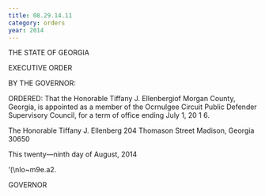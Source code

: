 ```yaml
---
title: 08.29.14.11
category: orders
year: 2014
---
```

 

THE STATE OF GEORGIA

EXECUTIVE ORDER

BY THE GOVERNOR:

ORDERED: That the Honorable Tiffany J. Ellenbergiof Morgan County,
Georgia, is appointed as a member of the Ocrnulgee Circuit Public
Defender Supervisory Council, for a term of office ending July 1,
20 1 6.

The Honorable Tiffany J. Ellenberg
204 Thomason Street
Madison, Georgia 30650

This twenty—ninth day of August, 2014

‘(\nIo~m9e.a2.

GOVERNOR

